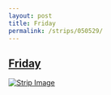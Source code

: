 ```yaml
---
layout: post
title: Friday
permalink: /strips/050529/
---
```


## [Friday](/strips/050529/)

<a href='../images/ph050529.gif'><img src='../images/ph050529.gif' alt='Strip Image' /></a>


<!-- include copyright-strip.html -->